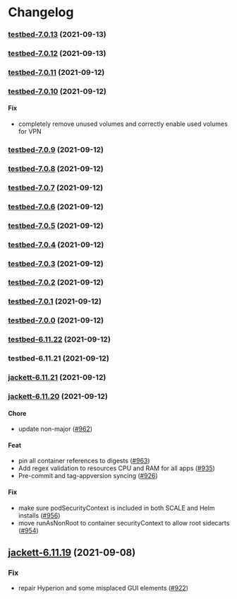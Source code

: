 # Changelog<br>


<a name="testbed-7.0.13"></a>
### [testbed-7.0.13](https://github.com/truecharts/apps/compare/testbed-7.0.12...testbed-7.0.13) (2021-09-13)



<a name="testbed-7.0.12"></a>
### [testbed-7.0.12](https://github.com/truecharts/apps/compare/testbed-7.0.11...testbed-7.0.12) (2021-09-13)



<a name="testbed-7.0.11"></a>
### [testbed-7.0.11](https://github.com/truecharts/apps/compare/testbed-7.0.10...testbed-7.0.11) (2021-09-12)



<a name="testbed-7.0.10"></a>
### [testbed-7.0.10](https://github.com/truecharts/apps/compare/testbed-7.0.9...testbed-7.0.10) (2021-09-12)

#### Fix

* completely remove unused volumes and correctly enable used volumes for VPN



<a name="testbed-7.0.9"></a>
### [testbed-7.0.9](https://github.com/truecharts/apps/compare/testbed-7.0.8...testbed-7.0.9) (2021-09-12)



<a name="testbed-7.0.8"></a>
### [testbed-7.0.8](https://github.com/truecharts/apps/compare/testbed-7.0.7...testbed-7.0.8) (2021-09-12)



<a name="testbed-7.0.7"></a>
### [testbed-7.0.7](https://github.com/truecharts/apps/compare/testbed-7.0.6...testbed-7.0.7) (2021-09-12)



<a name="testbed-7.0.6"></a>
### [testbed-7.0.6](https://github.com/truecharts/apps/compare/testbed-7.0.5...testbed-7.0.6) (2021-09-12)



<a name="testbed-7.0.5"></a>
### [testbed-7.0.5](https://github.com/truecharts/apps/compare/testbed-7.0.4...testbed-7.0.5) (2021-09-12)



<a name="testbed-7.0.4"></a>
### [testbed-7.0.4](https://github.com/truecharts/apps/compare/testbed-7.0.3...testbed-7.0.4) (2021-09-12)



<a name="testbed-7.0.3"></a>
### [testbed-7.0.3](https://github.com/truecharts/apps/compare/testbed-7.0.2...testbed-7.0.3) (2021-09-12)



<a name="testbed-7.0.2"></a>
### [testbed-7.0.2](https://github.com/truecharts/apps/compare/testbed-7.0.1...testbed-7.0.2) (2021-09-12)



<a name="testbed-7.0.1"></a>
### [testbed-7.0.1](https://github.com/truecharts/apps/compare/testbed-7.0.0...testbed-7.0.1) (2021-09-12)



<a name="testbed-7.0.0"></a>
### [testbed-7.0.0](https://github.com/truecharts/apps/compare/testbed-6.11.22...testbed-7.0.0) (2021-09-12)



<a name="testbed-6.11.22"></a>
### [testbed-6.11.22](https://github.com/truecharts/apps/compare/testbed-6.11.21...testbed-6.11.22) (2021-09-12)



<a name="testbed-6.11.21"></a>
### testbed-6.11.21 (2021-09-12)



<a name="jackett-6.11.21"></a>
### [jackett-6.11.21](https://github.com/truecharts/apps/compare/jackett-6.11.20...jackett-6.11.21) (2021-09-12)



<a name="jackett-6.11.20"></a>
### [jackett-6.11.20](https://github.com/truecharts/apps/compare/jackett-6.11.19...jackett-6.11.20) (2021-09-12)

#### Chore

* update non-major ([#962](https://github.com/truecharts/apps/issues/962))

#### Feat

* pin all container references to digests ([#963](https://github.com/truecharts/apps/issues/963))
* Add regex validation to resources CPU and RAM for all apps ([#935](https://github.com/truecharts/apps/issues/935))
* Pre-commit and tag-appversion syncing ([#926](https://github.com/truecharts/apps/issues/926))

#### Fix

* make sure podSecurityContext is included in both SCALE and Helm installs ([#956](https://github.com/truecharts/apps/issues/956))
* move runAsNonRoot to container securityContext to allow root sidecarts ([#954](https://github.com/truecharts/apps/issues/954))

<a name="jackett-6.11.19"></a>
## [jackett-6.11.19](https://github.com/truecharts/apps/compare/jackett-6.11.18...jackett-6.11.19) (2021-09-08)

### Fix

* repair Hyperion and some misplaced GUI elements ([#922](https://github.com/truecharts/apps/issues/922))
